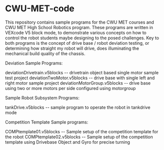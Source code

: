 # CWU-MET-code

This repository contains sample programs for the CWU MET courses and CWU MET High School Robotics program.  These programs are written in VEXcode V5 block mode, to demonstrate various concepts on how to control the robot students maybe designing to the posed challenges. Key to both programs is the concept of drive base / robot deviation testing, or determining how straight my robot will drive, does illuminating the mechanical build quality of the chassis.

Deviation Sample Programs:

deviationDrivetrain.v5blocks    -- drivetrain object based single motor sample test project
deviationTwoMotor.v5blocks      -- drive base with single left and right motor sample project
deviationMotorGroup.v5blocks    -- drive base using two or more motors per side configured using motorgroup

Sample Robot Subsystem Programs:

tankDrive.v5blocks              -- sample program to operate the robot in tankdrive mode

Competition Template Sample programs:

COMPtemplate01.v5blocks         -- Sample setup of the competition template for the robot
COMPtemplate02.v5blocks         -- Sample setup of the competition template using Drivebase Object and Gyro for precise turning

